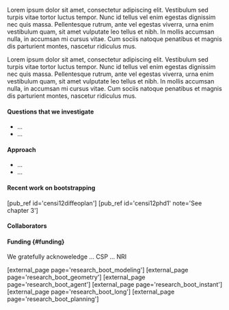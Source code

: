 Lorem ipsum dolor sit amet, consectetur adipiscing elit. Vestibulum sed turpis vitae tortor luctus tempor. Nunc id tellus vel enim egestas dignissim nec quis massa. Pellentesque rutrum, ante vel egestas viverra, urna enim vestibulum quam, sit amet vulputate leo tellus et nibh. In mollis accumsan nulla, in accumsan mi cursus vitae. Cum sociis natoque penatibus et magnis dis parturient montes, nascetur ridiculus mus.

Lorem ipsum dolor sit amet, consectetur adipiscing elit. Vestibulum sed turpis vitae tortor luctus tempor. Nunc id tellus vel enim egestas dignissim nec quis massa. Pellentesque rutrum, ante vel egestas viverra, urna enim vestibulum quam, sit amet vulputate leo tellus et nibh. In mollis accumsan nulla, in accumsan mi cursus vitae. Cum sociis natoque penatibus et magnis dis parturient montes, nascetur ridiculus mus.

#### Questions that we investigate

- ... 
- ... 


#### Approach

- ... 
- ... 

#### Recent work on bootstrapping

[pub_ref id='censi12diffeoplan']
[pub_ref id='censi12phd1' note='See chapter 3']


#### Collaborators


#### Funding  {#funding}

We gratefully acknoweledge ... CSP ... NRI


[external_page page='research_boot_modeling']
[external_page page='research_boot_geometry']
[external_page page='research_boot_agent']
[external_page page='research_boot_instant']
[external_page page='research_boot_long']
[external_page page='research_boot_planning']
